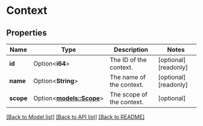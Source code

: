 # Context

## Properties

Name | Type | Description | Notes
------------ | ------------- | ------------- | -------------
**id** | Option<**i64**> | The ID of the context. | [optional][readonly]
**name** | Option<**String**> | The name of the context. | [optional][readonly]
**scope** | Option<[**models::Scope**](Scope.md)> | The scope of the context. | [optional]

[[Back to Model list]](../README.md#documentation-for-models) [[Back to API list]](../README.md#documentation-for-api-endpoints) [[Back to README]](../README.md)


